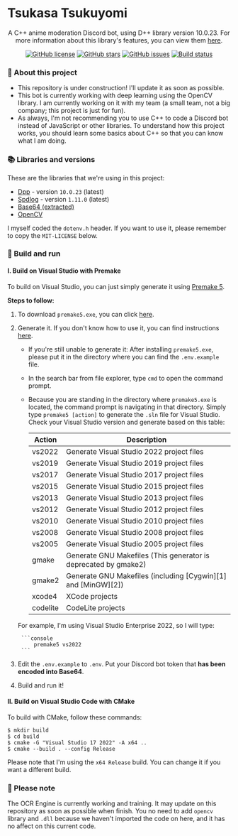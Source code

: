 # Tsukasa Tsukuyomi

<div align="center">

A C++ anime moderation Discord bot, using D++ library version 10.0.23. For more information about this library's features, you can view them [here](https://github.com/brainboxdotcc/DPP).

[![GitHub license](https://img.shields.io/github/license/harshfeudal/Tsukasa-Tsukuyomi?color=brightgreen)](https://github.com/https://github.com/harshfeudal/Tsukasa-Tsukuyomi/blob/main/LICENSE)
[![GitHub stars](https://img.shields.io/github/stars/harshfeudal/Tsukasa-Tsukuyomi?color=brightgreen)](https://github.com/harshfeudal/Tsukasa-Tsukuyomi/stargazers)
[![GitHub issues](https://img.shields.io/github/issues/harshfeudal/Tsukasa-Tsukuyomi)](https://github.com/harshfeudal/Tsukasa-Tsukuyomi/issues)
[![Build status](https://ci.appveyor.com/api/projects/status/yjn4if9toapw3h2n?svg=true)](https://ci.appveyor.com/project/harshfeudal/tsukasa-tsukuyomi)

</div>

### 📝 About this project

- This repository is under construction! I'll update it as soon as possible.
- This bot is currently working with deep learning using the OpenCV library. I am currently working on it with my team (a small team, not a big company; this project is just for fun).
- As always, I'm not recommending you to use C++ to code a Discord bot instead of JavaScript or other libraries. To understand how this project works, you should learn some basics about C++ so that you can know what I am doing.

### 📚 Libraries and versions

These are the libraries that we're using in this project:

- [Dpp](https://github.com/brainboxdotcc/DPP) - version `10.0.23` (latest)
- [Spdlog](https://github.com/gabime/spdlog) - version `1.11.0` (latest)
- [Base64 (extracted)](https://gist.github.com/tomykaira/f0fd86b6c73063283afe550bc5d77594)
- [OpenCV](https://github.com/opencv/opencv)

I myself coded the `dotenv.h` header. If you want to use it, please remember to copy the `MIT-LICENSE` below.

### 🚨 Build and run

#### I. Build on Visual Studio with Premake

To build on Visual Studio, you can just simply generate it using [Premake 5](https://premake.github.io/).

**Steps to follow:**

1. To download `premake5.exe`, you can click [here](https://premake.github.io/download).

2. Generate it. If you don't know how to use it, you can find instructions [here](https://premake.github.io/docs/Using-Premake/).

    - If you're still unable to generate it: After installing `premake5.exe`, please put it in the directory where you can find the `.env.example` file.

    - In the search bar from file explorer, type `cmd` to open the command prompt.

    - Because you are standing in the directory where `premake5.exe` is located, the command prompt is navigating in that directory. Simply type `premake5 [action]` to generate the `.sln` file for Visual Studio. Check your Visual Studio version and generate based on this table:

        | Action      | Description                                       |
        |-------------|---------------------------------------------------|
        | vs2022      | Generate Visual Studio 2022 project files         |
        | vs2019      | Generate Visual Studio 2019 project files         |
        | vs2017      | Generate Visual Studio 2017 project files         |
        | vs2015      | Generate Visual Studio 2015 project files         |
        | vs2013      | Generate Visual Studio 2013 project files         |
        | vs2012      | Generate Visual Studio 2012 project files         |
        | vs2010      | Generate Visual Studio 2010 project files         |
        | vs2008      | Generate Visual Studio 2008 project files         |
        | vs2005      | Generate Visual Studio 2005 project files         |
        | gmake       | Generate GNU Makefiles (This generator is deprecated by gmake2) |
        | gmake2      | Generate GNU Makefiles (including [Cygwin][1] and [MinGW][2]) |
        | xcode4      | XCode projects |
        | codelite    | CodeLite projects |

    For example, I'm using Visual Studio Enterprise 2022, so I will type:

    
        ```console
            premake5 vs2022
        ```
    
3. Edit the `.env.example` to `.env`. Put your Discord bot token that **has been encoded into Base64**.

4. Build and run it!

#### II. Build on Visual Studio Code with CMake

To build with CMake, follow these commands:

```console
$ mkdir build
$ cd build
$ cmake -G "Visual Studio 17 2022" -A x64 ..
$ cmake --build . --config Release
```

Please note that I'm using the `x64 Release` build. You can change it if you want a different build.

### 📝 Please note

The OCR Engine is currently working and training. It may update on this repository as soon as possible when finish. You no need to add `opencv` library and `.dll`
because we haven't imported the code on here, and it has no affect on this current code.